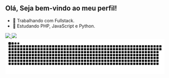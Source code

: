 ## Olá, Seja bem-vindo ao meu perfil!

- 🔭 Trabalhando com Fullstack.
- 🌱 Estudando PHP, JavaScript e Python.

<div>
  <a href="https://github.com/thiagodev89">
  <img height="150em" src="https://github-readme-stats.vercel.app/api?username=thiagodev89&show_icons=true&theme=blueberry&include_all_commits=true&count_private=true"/>
  <img height="100em" src="https://github-readme-stats.vercel.app/api/top-langs/?username=thiagodev89&layout=compact&langs_count=7&theme=blueberry"/>
</div>
<div>
  <img src="https://github.com/thiagodev89/thiagodev89/blob/output/github-contribution-grid-snake.svg"/>
</div>
